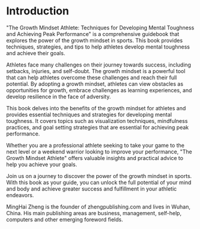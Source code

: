 # Introduction

"The Growth Mindset Athlete: Techniques for Developing Mental Toughness and Achieving Peak Performance" is a comprehensive guidebook that explores the power of the growth mindset in sports. This book provides techniques, strategies, and tips to help athletes develop mental toughness and achieve their goals.

Athletes face many challenges on their journey towards success, including setbacks, injuries, and self-doubt. The growth mindset is a powerful tool that can help athletes overcome these challenges and reach their full potential. By adopting a growth mindset, athletes can view obstacles as opportunities for growth, embrace challenges as learning experiences, and develop resilience in the face of adversity.

This book delves into the benefits of the growth mindset for athletes and provides essential techniques and strategies for developing mental toughness. It covers topics such as visualization techniques, mindfulness practices, and goal setting strategies that are essential for achieving peak performance.

Whether you are a professional athlete seeking to take your game to the next level or a weekend warrior looking to improve your performance, "The Growth Mindset Athlete" offers valuable insights and practical advice to help you achieve your goals.

Join us on a journey to discover the power of the growth mindset in sports. With this book as your guide, you can unlock the full potential of your mind and body and achieve greater success and fulfillment in your athletic endeavors.

MingHai Zheng is the founder of zhengpublishing.com and lives in Wuhan, China. His main publishing areas are business, management, self-help, computers and other emerging foreword fields.

